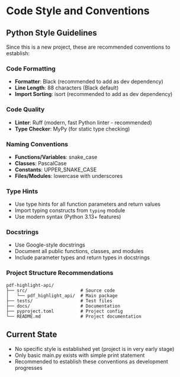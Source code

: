# Code Style and Conventions

## Python Style Guidelines
Since this is a new project, these are recommended conventions to establish:

### Code Formatting
- **Formatter**: Black (recommended to add as dev dependency)
- **Line Length**: 88 characters (Black default)
- **Import Sorting**: isort (recommended to add as dev dependency)

### Code Quality
- **Linter**: Ruff (modern, fast Python linter - recommended)
- **Type Checker**: MyPy (for static type checking)

### Naming Conventions
- **Functions/Variables**: snake_case
- **Classes**: PascalCase
- **Constants**: UPPER_SNAKE_CASE
- **Files/Modules**: lowercase with underscores

### Type Hints
- Use type hints for all function parameters and return values
- Import typing constructs from `typing` module
- Use modern syntax (Python 3.13+ features)

### Docstrings
- Use Google-style docstrings
- Document all public functions, classes, and modules
- Include parameter types and return types in docstrings

### Project Structure Recommendations
```
pdf-highlight-api/
├── src/                    # Source code
│   └── pdf_highlight_api/  # Main package
├── tests/                  # Test files
├── docs/                   # Documentation
├── pyproject.toml          # Project config
└── README.md               # Project documentation
```

## Current State
- No specific style is established yet (project is in very early stage)
- Only basic main.py exists with simple print statement
- Recommended to establish these conventions as development progresses